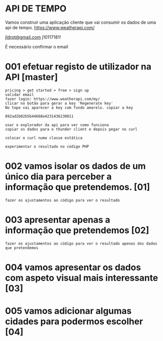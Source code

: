 # API DE TEMPO

Vamos construir uma aplicação cliente que vai consumir os dados de uma api de tempo.
https://www.weatherapi.com/

jldrpt@gmail.com
j10117181!

É necessário confirmar o email

# 001 efetuar registo de utilizador na API [master]
    pricing > get started > free > sign up
    validar email
    fazer login: https://www.weatherapi.com/my/
    clicar no botão para gerar a key 'Regenerate key'
    No topo vai aparecer a key com fundo amarelo. copiar a key

    892ad2b02b5b44668e4231436230811 

    usar o explorador da api para ver como funciona
    copiar os dados para o thunder client e depois pegar no curl

    colocar o curl numa classe estática

    experimentar o resultado no código PHP

# 002 vamos isolar os dados de um único dia para perceber a informação que pretendemos. [01]
    fazer os ajustamentos ao código para ver o resultado

# 003 apresentar apenas a informação que pretendemos [02]
    fazer os ajustamentos ao código para ver o resultado apenas dos dados que pretendemos

# 004 vamos apresentar os dados com aspeto visual mais interessante [03]

# 005 vamos adicionar algumas cidades para podermos escolher [04]